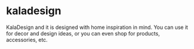 # kaladesign
KalaDesign and it  is designed with home inspiration in mind. You can use it for decor and design ideas, or you can even shop for products, accessories, etc.
